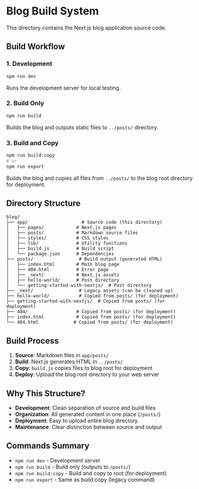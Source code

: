 # Blog Build System

This directory contains the Next.js blog application source code.

## Build Workflow

### 1. **Development**
```bash
npm run dev
```
Runs the development server for local testing.

### 2. **Build Only**
```bash
npm run build
```
Builds the blog and outputs static files to `../posts/` directory.

### 3. **Build and Copy**
```bash
npm run build:copy
# or
npm run export
```
Builds the blog and copies all files from `../posts/` to the blog root directory for deployment.

## Directory Structure

```
blog/
├── app/                    # Source code (this directory)
│   ├── pages/            # Next.js pages
│   ├── posts/            # Markdown source files
│   ├── styles/           # CSS styles
│   ├── lib/              # Utility functions
│   ├── build.js          # Build script
│   └── package.json      # Dependencies
├── posts/                 # Build output (generated HTML)
│   ├── index.html        # Main blog page
│   ├── 404.html          # Error page
│   ├── _next/            # Next.js assets
│   ├── hello-world/      # Post directory
│   └── getting-started-with-nextjs/  # Post directory
├── _next/                 # Legacy assets (can be cleaned up)
├── hello-world/           # Copied from posts/ (for deployment)
├── getting-started-with-nextjs/  # Copied from posts/ (for deployment)
├── 404/                  # Copied from posts/ (for deployment)
├── index.html            # Copied from posts/ (for deployment)
└── 404.html             # Copied from posts/ (for deployment)
```

## Build Process

1. **Source**: Markdown files in `app/posts/`
2. **Build**: Next.js generates HTML in `../posts/`
3. **Copy**: `build.js` copies files to blog root for deployment
4. **Deploy**: Upload the blog root directory to your web server

## Why This Structure?

- **Development**: Clean separation of source and build files
- **Organization**: All generated content in one place (`/posts/`)
- **Deployment**: Easy to upload entire blog directory
- **Maintenance**: Clear distinction between source and output

## Commands Summary

- `npm run dev` - Development server
- `npm run build` - Build only (outputs to `/posts/`)
- `npm run build:copy` - Build and copy to root (for deployment)
- `npm run export` - Same as build:copy (legacy command)
